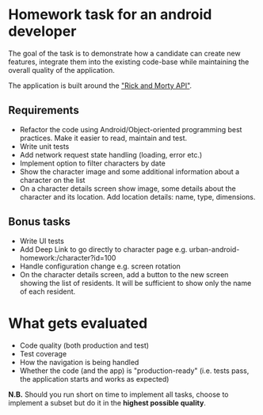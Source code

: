 # Homework task for an android developer 
The goal of the task is to demonstrate how a candidate can create new features, integrate them into the existing code-base while maintaining the overall quality of the application.

The application is built around the ["Rick and Morty API"](https://rickandmortyapi.com/documentation). 

## Requirements
- Refactor the code using Android/Object-oriented programming best practices. Make it easier to read, maintain and test.
- Write unit tests
- Add network request state handling (loading, error etc.)
- Implement option to filter characters by date
- Show the character image and some additional information about a character on the list
- On a character details screen show image, some details about the character and its location. Add location details: name, type, dimensions.

## Bonus tasks
- Write UI tests
- Add Deep Link to go directly to character page e.g. urban-android-homework:/character?id=100
- Handle configuration change e.g. screen rotation
- On the character details screen, add a button to the new screen showing the list of residents. It will be sufficient to show only the name of each resident.

# What gets evaluated
- Code quality (both production and test)
- Test coverage
- How the navigation is being handled
- Whether the code (and the app) is "production-ready" (i.e. tests pass, the application starts and works as expected)

**N.B.** Should you run short on time to implement all tasks, choose to
implement a subset but do it in the **highest possible quality**.

